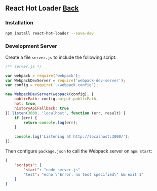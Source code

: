 ## React Hot Loader [Back](./../react.md)

### Installation

```bash
npm install react-hot-loader --save-dev
```

### Development Server

Create a file `server.js` to include the following script:

```js
/** server.js */

var webpack = require('webpack');
var WebpackDevServer = require('webpack-dev-server');
var config = require('./webpack.config');

new WebpackDevServer(webpack(config), {
    publicPath: config.output.publicPath,
    hot: true,
    historyApiFallback: true
}).listen(3000, 'localhost', function (err, result) {
    if (err) {
        return console.log(err);
    }
    
    console.log('Listening at http://localhost:3000/');
});
```

Then configure `package.json` to call the Webpack server on `npm start`:

```json
{
    "scripts": {
        "start": "node server.js"
        "test": "echo \"Error: no test specified\" && exit 1"
    }
}

```